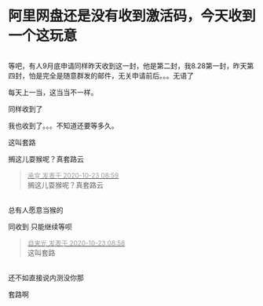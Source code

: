 # 阿里网盘还是没有收到激活码，今天收到一个这玩意


<img id="aimg_DOiTm" onclick="zoom(this, this.src, 0, 0, 0)" class="zoom" src="https://img.jpgurl.com/images/2020/10/23/1603414194.png" onmouseover="img_onmouseoverfunc(this)" onload="thumbImg(this)" border="0" alt="" />

等吧，有人9月底申请同样昨天收到这一封，他是第二封，我8.28第一封，昨天第四封，怕是完全是随意群发的邮件，无关申请前后。。。无语了<img src="static/image/smiley/default/sweat.gif" smilieid="10" border="0" alt="" />

每天上一当，这当当不一样。

同样收到了

我也收到了。。。不知道还要等多久。

这叫套路

搁这儿耍猴呢？真套路云

<div class="quote"><blockquote><font size="2"><a href="https://www.hostloc.com/forum.php?mod=redirect&amp;goto=findpost&amp;pid=9339351&amp;ptid=757462" target="_blank"><font color="#999999">承宜 发表于 2020-10-23 08:59</font></a></font><br />
搁这儿耍猴呢？真套路云</blockquote></div><br />
总有人愿意当猴的<img src="static/image/smiley/yct/008.gif" smilieid="39" border="0" alt="" />

同收到 只能继续等呗

<div class="quote"><blockquote><font size="2"><a href="https://www.hostloc.com/forum.php?mod=redirect&amp;goto=findpost&amp;pid=9339342&amp;ptid=757462" target="_blank"><font color="#999999">自来光 发表于 2020-10-23 08:58</font></a></font><br />
这叫套路</blockquote></div><br />
还不如直接说内测没你那

套路啊
